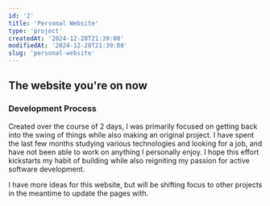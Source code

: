 ```yaml
---
id: '2'
title: 'Personal Website'
type: 'project'
createdAt: '2024-12-28T21:39:00'
modifiedAt: '2024-12-28T21:39:00'
slug: 'personal-website'
---
```


## The website you're on now

### Development Process
Created over the course of 2 days, I was primarily focused on getting back into the swing of things while also making an original project. I have spent the last few months studying various technologies and looking for a job, and have not been able to work on anything I personally enjoy. I hope this effort kickstarts my habit of building while also reigniting my passion for active software development.

I have more ideas for this website, but will be shifting focus to other projects in the meantime to update the pages with.
